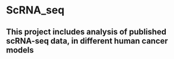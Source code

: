 # ScRNA_seq
## This project includes analysis of published scRNA-seq data, in different human cancer models
